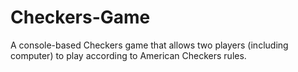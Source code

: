 # Checkers-Game
A console-based Checkers game that allows two players (including computer) to play according to American Checkers rules.
